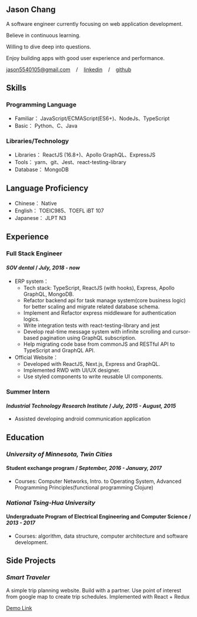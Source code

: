 ## Jason Chang
A software engineer currently focusing on web application development. 

Believe in continuous learning. 

Willing to dive deep into questions. 

Enjoy building apps with good user experience and performance.

jason5540105@gmail.com &nbsp;&nbsp;&nbsp;/&nbsp;&nbsp;&nbsp; [linkedin](https://www.linkedin.com/in/chi-chen-chang-a448b813b/) &nbsp;&nbsp;&nbsp;/&nbsp;&nbsp;&nbsp; [github](https://github.com/theNewJson)

## Skills
### Programming Language
* Familiar：
JavaScript/ECMAScript(ES6+)、NodeJs、TypeScript
* Basic：
Python、C、Java

### Libraries/Technology
* Libraries：
ReactJS (16.8+)、Apollo GraphQL、ExpressJS
* Tools：
yarn、git、Jest、react-testing-library
* Database：
MongoDB

## Language Proficiency
* Chinese：
Native
* English：
TOEIC985、TOEFL iBT 107
* Japanese：
JLPT N3

## Experience
### Full Stack Engineer
#### *SOV dental* / *July, 2018 - now*
  * ERP system：
    * Tech stack: TypeScript, ReactJS (with hooks), Express, Apollo GraphQL, MongoDB.
    * Refactor backend api for task manage system(core business logic) for better scaling and migrate related database schema.
    * Implement and Refactor express middleware for authentication logics.
    * Write integration tests with react-testing-library and jest
    * Develop real-time message system with infinite scrolling and cursor-based pagination using GraphQL subscription.
    * Help migrating code base from commonJS and RESTful API to TypeScript and GraphQL API.
  * Official Website：
    * Developed with ReactJS, Next.js, Express and GraphQL.
    * Implemented RWD with UI/UX designer.
    * Use styled components to write reusable UI components.
### Summer Intern
#### *Industrial Technology Research Institute* / *July, 2015 - August, 2015*
  * Assisted developing android communication application

## Education
### *University of Minnesota, Twin Cities*
#### Student exchange program / *September, 2016 - January, 2017*
* Courses: Computer Networks, Intro. to Operating System, Advanced Programming Principles(functional programming Clojure)
### *National Tsing-Hua University*
#### Undergraduate Program of Electrical Engineering and Computer Science / *2013 - 2017*
* Courses: algorithm, data structure, computer architecture and software development.

## Side Projects
### *Smart Traveler*
A simple trip planning website. 
Build with a partner.
Use point of interest from google map to create trip schedules.
Implemented with React + Redux

[Demo Link](https://thenewjson.github.io/Smart-Traveler/)